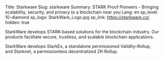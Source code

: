 Title: Starkware
Slug: starkware
Summary: STARK Proof Pioneers - Bringing scalability, security, and privacy to a blockchain near you
Lang: en
sp_level: 10-diamond
sp_logo: StarkWare_Logo.jpg
sp_link: https://starkware.co/
hidden: true

StarkWare develops STARK-based solutions for the blockchain
industry. Our products facilitate secure, trustless, and scalable
blockchain applications.

StarkWare develops StarkEx, a standalone permissioned Validity-Rollup,
and Starknet, a permissionless decentralized ZK-Rollup.
